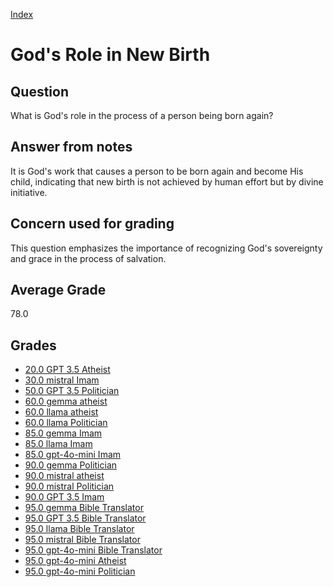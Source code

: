 
[Index](../index.md)
# God's Role in New Birth
## Question
What is God's role in the process of a person being born again?

## Answer from notes
It is God's work that causes a person to be born again and become His child, indicating that new birth is not achieved by human effort but by divine initiative.

## Concern used for grading
This question emphasizes the importance of recognizing God's sovereignty and grace in the process of salvation.

## Average Grade
78.0

## Grades
 * [20.0 GPT 3.5 Atheist](../answers/GPT_3.5_Atheist/God's_Role_in_New_Birth.md)
 * [30.0 mistral Imam](../answers/mistral_Imam/God's_Role_in_New_Birth.md)
 * [50.0 GPT 3.5 Politician](../answers/GPT_3.5_Politician/God's_Role_in_New_Birth.md)
 * [60.0 gemma atheist](../answers/gemma_atheist/God's_Role_in_New_Birth.md)
 * [60.0 llama atheist](../answers/llama_atheist/God's_Role_in_New_Birth.md)
 * [60.0 llama Politician](../answers/llama_Politician/God's_Role_in_New_Birth.md)
 * [85.0 gemma Imam](../answers/gemma_Imam/God's_Role_in_New_Birth.md)
 * [85.0 llama Imam](../answers/llama_Imam/God's_Role_in_New_Birth.md)
 * [85.0 gpt-4o-mini Imam](../answers/gpt-4o-mini_Imam/God's_Role_in_New_Birth.md)
 * [90.0 gemma Politician](../answers/gemma_Politician/God's_Role_in_New_Birth.md)
 * [90.0 mistral atheist](../answers/mistral_atheist/God's_Role_in_New_Birth.md)
 * [90.0 mistral Politician](../answers/mistral_Politician/God's_Role_in_New_Birth.md)
 * [90.0 GPT 3.5 Imam](../answers/GPT_3.5_Imam/God's_Role_in_New_Birth.md)
 * [95.0 gemma Bible Translator](../answers/gemma_Bible_Translator/God's_Role_in_New_Birth.md)
 * [95.0 GPT 3.5 Bible Translator](../answers/GPT_3.5_Bible_Translator/God's_Role_in_New_Birth.md)
 * [95.0 llama Bible Translator](../answers/llama_Bible_Translator/God's_Role_in_New_Birth.md)
 * [95.0 mistral Bible Translator](../answers/mistral_Bible_Translator/God's_Role_in_New_Birth.md)
 * [95.0 gpt-4o-mini Bible Translator](../answers/gpt-4o-mini_Bible_Translator/God's_Role_in_New_Birth.md)
 * [95.0 gpt-4o-mini Atheist](../answers/gpt-4o-mini_Atheist/God's_Role_in_New_Birth.md)
 * [95.0 gpt-4o-mini Politician](../answers/gpt-4o-mini_Politician/God's_Role_in_New_Birth.md)
